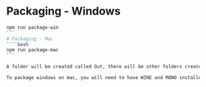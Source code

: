 # Packaging - Windows
````bash
npm run package-win
```
# Packaging - Mac
````bash
npm run package-mac
```

A folder will be created called Out, there will be other folders created within, usually productName-platform-x64 (Habbo Client-darwin-x64 || Habbo Client-win32-x64)

To package windows on mac, you will need to have WINE and MONO installed and in your path.
